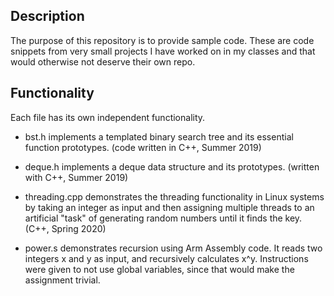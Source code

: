 ## Description ##
The purpose of this repository is to provide sample code.
These are code snippets from very small projects I have worked on in my classes and that would otherwise not deserve their own repo.

## Functionality ##
Each file has its own independent functionality.
- bst.h implements a templated binary search tree and its essential function prototypes. (code written in C++, Summer 2019)

- deque.h implements a deque data structure and its prototypes. (written with C++, Summer 2019)

- threading.cpp demonstrates the threading functionality in Linux systems by taking an integer as input and then assigning multiple threads to an artificial "task" of generating random numbers until it finds the key. (C++, Spring 2020)

- power.s demonstrates recursion using Arm Assembly code. It reads two integers x and y as input, and recursively calculates x^y. Instructions were given to not use global variables, since that would make the assignment trivial.
